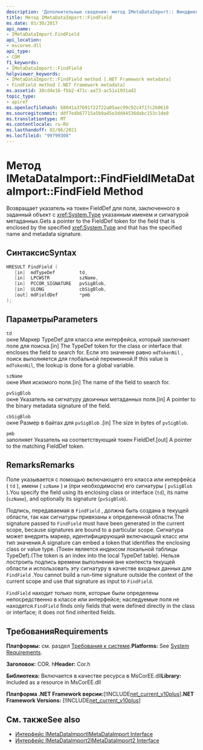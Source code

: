 ```yaml
---
description: 'Дополнительные сведения: метод IMetaDataImport:: Финдфиелд'
title: Метод IMetaDataImport::FindField
ms.date: 03/30/2017
api_name:
- IMetaDataImport.FindField
api_location:
- mscoree.dll
api_type:
- COM
f1_keywords:
- IMetaDataImport::FindField
helpviewer_keywords:
- IMetaDataImport::FindField method [.NET Framework metadata]
- FindField method [.NET Framework metadata]
ms.assetid: 38cd4e16-fbb2-471c-aa73-ac51a1931ad2
topic_type:
- apiref
ms.openlocfilehash: b8041a37b91f22722a05aec99c92c4f17c2b0610
ms.sourcegitcommit: ddf7edb67715a5b9a45e3dd44536dabc153c1de0
ms.translationtype: MT
ms.contentlocale: ru-RU
ms.lasthandoff: 02/06/2021
ms.locfileid: "99799308"
---
```

# <a name="imetadataimportfindfield-method"></a><span data-ttu-id="62b70-103">Метод IMetaDataImport::FindField</span><span class="sxs-lookup"><span data-stu-id="62b70-103">IMetaDataImport::FindField Method</span></span>

<span data-ttu-id="62b70-104">Возвращает указатель на токен FieldDef для поля, заключенного в заданный объект с <xref:System.Type> указанным именем и сигнатурой метаданных.</span><span class="sxs-lookup"><span data-stu-id="62b70-104">Gets a pointer to the FieldDef token for the field that is enclosed by the specified <xref:System.Type> and that has the specified name and metadata signature.</span></span>  
  
## <a name="syntax"></a><span data-ttu-id="62b70-105">Синтаксис</span><span class="sxs-lookup"><span data-stu-id="62b70-105">Syntax</span></span>  
  
```cpp  
HRESULT FindField (  
   [in]  mdTypeDef         td,  
   [in]  LPCWSTR           szName,  
   [in]  PCCOR_SIGNATURE   pvSigBlob,  
   [in]  ULONG             cbSigBlob,  
   [out] mdFieldDef        *pmb  
);  
```  
  
## <a name="parameters"></a><span data-ttu-id="62b70-106">Параметры</span><span class="sxs-lookup"><span data-stu-id="62b70-106">Parameters</span></span>  

 `td`  
 <span data-ttu-id="62b70-107">окне Маркер TypeDef для класса или интерфейса, который заключает поле для поиска.</span><span class="sxs-lookup"><span data-stu-id="62b70-107">[in] The TypeDef token for the class or interface that encloses the field to search for.</span></span> <span data-ttu-id="62b70-108">Если это значение равно `mdTokenNil` , поиск выполняется для глобальной переменной.</span><span class="sxs-lookup"><span data-stu-id="62b70-108">If this value is `mdTokenNil`, the lookup is done for a global variable.</span></span>  
  
 `szName`  
 <span data-ttu-id="62b70-109">окне Имя искомого поля.</span><span class="sxs-lookup"><span data-stu-id="62b70-109">[in] The name of the field to search for.</span></span>  
  
 `pvSigBlob`  
 <span data-ttu-id="62b70-110">окне Указатель на сигнатуру двоичных метаданных поля.</span><span class="sxs-lookup"><span data-stu-id="62b70-110">[in] A pointer to the binary metadata signature of the field.</span></span>  
  
 `cbSigBlob`  
 <span data-ttu-id="62b70-111">окне Размер в байтах для `pvSigBlob` .</span><span class="sxs-lookup"><span data-stu-id="62b70-111">[in] The size in bytes of `pvSigBlob`.</span></span>  
  
 `pmb`  
 <span data-ttu-id="62b70-112">заполняет Указатель на соответствующий токен FieldDef.</span><span class="sxs-lookup"><span data-stu-id="62b70-112">[out] A pointer to the matching FieldDef token.</span></span>  
  
## <a name="remarks"></a><span data-ttu-id="62b70-113">Remarks</span><span class="sxs-lookup"><span data-stu-id="62b70-113">Remarks</span></span>  

 <span data-ttu-id="62b70-114">Поле указывается с помощью включающего его класса или интерфейса ( `td` ), имени ( `szName` ) и (при необходимости) его сигнатуры ( `pvSigBlob` ).</span><span class="sxs-lookup"><span data-stu-id="62b70-114">You specify the field using its enclosing class or interface (`td`), its name (`szName`), and optionally its signature (`pvSigBlob`).</span></span>  
  
 <span data-ttu-id="62b70-115">Подпись, передаваемая в `FindField` , должна быть создана в текущей области, так как сигнатуры привязаны к определенной области.</span><span class="sxs-lookup"><span data-stu-id="62b70-115">The signature passed to `FindField` must have been generated in the current scope, because signatures are bound to a particular scope.</span></span> <span data-ttu-id="62b70-116">Сигнатура может внедрять маркер, идентифицирующий включающий класс или тип значения.</span><span class="sxs-lookup"><span data-stu-id="62b70-116">A signature can embed a token that identifies the enclosing class or value type.</span></span> <span data-ttu-id="62b70-117">(Токен является индексом локальной таблицы TypeDef).</span><span class="sxs-lookup"><span data-stu-id="62b70-117">(The token is an index into the local TypeDef table).</span></span> <span data-ttu-id="62b70-118">Нельзя построить подпись времени выполнения вне контекста текущей области и использовать эту сигнатуру в качестве входных данных для `FindField` .</span><span class="sxs-lookup"><span data-stu-id="62b70-118">You cannot build a run-time signature outside the context of the current scope and use that signature as input to `FindField`.</span></span>  
  
 <span data-ttu-id="62b70-119">`FindField` находит только поля, которые были определены непосредственно в классе или интерфейсе; наследуемые поля не находятся.</span><span class="sxs-lookup"><span data-stu-id="62b70-119">`FindField` finds only fields that were defined directly in the class or interface; it does not find inherited fields.</span></span>  
  
## <a name="requirements"></a><span data-ttu-id="62b70-120">Требования</span><span class="sxs-lookup"><span data-stu-id="62b70-120">Requirements</span></span>  

 <span data-ttu-id="62b70-121">**Платформы:** см. раздел [Требования к системе](../../get-started/system-requirements.md).</span><span class="sxs-lookup"><span data-stu-id="62b70-121">**Platforms:** See [System Requirements](../../get-started/system-requirements.md).</span></span>  
  
 <span data-ttu-id="62b70-122">**Заголовок:** COR. h</span><span class="sxs-lookup"><span data-stu-id="62b70-122">**Header:** Cor.h</span></span>  
  
 <span data-ttu-id="62b70-123">**Библиотека:** Включается в качестве ресурса в MsCorEE.dll</span><span class="sxs-lookup"><span data-stu-id="62b70-123">**Library:** Included as a resource in MsCorEE.dll</span></span>  
  
 <span data-ttu-id="62b70-124">**Платформа .NET Framework версии:**[!INCLUDE[net_current_v10plus](../../../../includes/net-current-v10plus-md.md)]</span><span class="sxs-lookup"><span data-stu-id="62b70-124">**.NET Framework Versions:** [!INCLUDE[net_current_v10plus](../../../../includes/net-current-v10plus-md.md)]</span></span>  
  
## <a name="see-also"></a><span data-ttu-id="62b70-125">См. также</span><span class="sxs-lookup"><span data-stu-id="62b70-125">See also</span></span>

- [<span data-ttu-id="62b70-126">Интерфейс IMetaDataImport</span><span class="sxs-lookup"><span data-stu-id="62b70-126">IMetaDataImport Interface</span></span>](imetadataimport-interface.md)
- [<span data-ttu-id="62b70-127">Интерфейс IMetaDataImport2</span><span class="sxs-lookup"><span data-stu-id="62b70-127">IMetaDataImport2 Interface</span></span>](imetadataimport2-interface.md)
